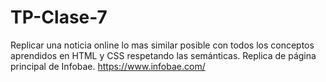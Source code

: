 # TP-Clase-7
Replicar una noticia online lo mas similar posible con todos los conceptos aprendidos en HTML y CSS respetando las semánticas.
Replica de página principal de Infobae.
https://www.infobae.com/
